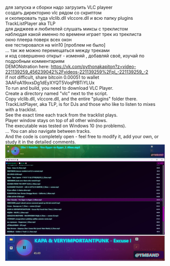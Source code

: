 для запуска и сборки надо загрузить VLC playeer <br>
создать директорию vlc рядом со скриптом <br>
и скопировать туда vlclib.dll vlccore.dll и всю папку plugins <br>
TrackListPlayer aka TLP <br>
для диджеев и любителей слушать миксы с треклистом <br> наблюдая какой именно по времени играет трек из треклиста <br>
окно плеера поверх всех окон<br>
exe тестировался на win10 [проблем не было] <br>
... так же можно перемещаться между треками <br>
и код совершенно открыт - изменяй , добавляй своё, изучай по подробным комментариям <br>
DEMONstration here: https://vk.com/pythonakapiton?z=video-221139259_456239042%2Fvideos-221139259%2Fpl_-221139259_-2 <br>
if not difficult, share bitcoin 0.00051 to wallet 3AAFoA19oxsDg1dEyXYQT5VoqPfBTiYLUx <br>
To run and build, you need to download VLC Player. <br>
Create a directory named "vlc" next to the script. <br>
Copy vlclib.dll, vlccore.dll, and the entire "plugins" folder there. <br>
TrackListPlayer, aka TLP, is for DJs and those who like to listen to mixes with a tracklist. <br>
See the exact time each track from the tracklist plays. <br>
Player window stays on top of all other windows. <br>
The executable was tested on Windows 10 (no problems). <br>
... You can also navigate between tracks. <br>
And the code is completely open - feel free to modify it, add your own, or study it in the detailed comments. <br>
 <img src="/TLP.jpg" alt="TLP">
 <img src="/TLP2.jpg" alt="TLP2">
